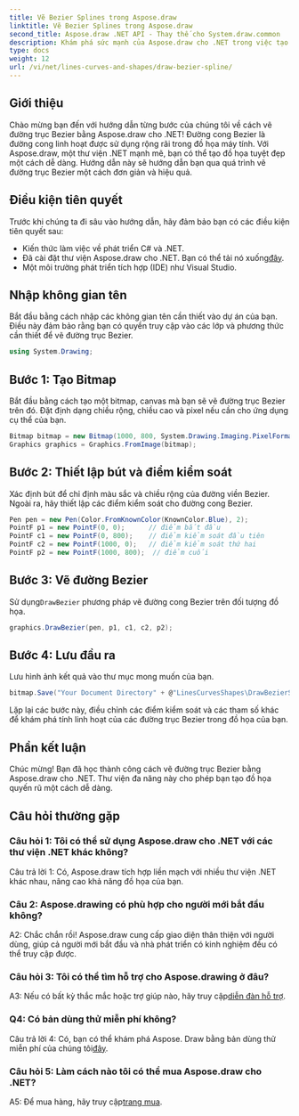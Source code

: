 ```yaml
---
title: Vẽ Bezier Splines trong Aspose.draw
linktitle: Vẽ Bezier Splines trong Aspose.draw
second_title: Aspose.draw .NET API - Thay thế cho System.draw.common
description: Khám phá sức mạnh của Aspose.draw cho .NET trong việc tạo các đường nối Bezier tuyệt đẹp. Hãy làm theo hướng dẫn từng bước của chúng tôi để phát triển đồ họa liền mạch.
type: docs
weight: 12
url: /vi/net/lines-curves-and-shapes/draw-bezier-spline/
---
```

## Giới thiệu

Chào mừng bạn đến với hướng dẫn từng bước của chúng tôi về cách vẽ đường trục Bezier bằng Aspose.draw cho .NET! Đường cong Bezier là đường cong linh hoạt được sử dụng rộng rãi trong đồ họa máy tính. Với Aspose.draw, một thư viện .NET mạnh mẽ, bạn có thể tạo đồ họa tuyệt đẹp một cách dễ dàng. Hướng dẫn này sẽ hướng dẫn bạn qua quá trình vẽ đường trục Bezier một cách đơn giản và hiệu quả.

## Điều kiện tiên quyết

Trước khi chúng ta đi sâu vào hướng dẫn, hãy đảm bảo bạn có các điều kiện tiên quyết sau:

- Kiến thức làm việc về phát triển C# và .NET.
-  Đã cài đặt thư viện Aspose.draw cho .NET. Bạn có thể tải nó xuống[đây](https://releases.aspose.com/drawing/net/).
- Một môi trường phát triển tích hợp (IDE) như Visual Studio.

## Nhập không gian tên

Bắt đầu bằng cách nhập các không gian tên cần thiết vào dự án của bạn. Điều này đảm bảo rằng bạn có quyền truy cập vào các lớp và phương thức cần thiết để vẽ đường trục Bezier.

```csharp
using System.Drawing;
```

## Bước 1: Tạo Bitmap

Bắt đầu bằng cách tạo một bitmap, canvas mà bạn sẽ vẽ đường trục Bezier trên đó. Đặt định dạng chiều rộng, chiều cao và pixel nếu cần cho ứng dụng cụ thể của bạn.

```csharp
Bitmap bitmap = new Bitmap(1000, 800, System.Drawing.Imaging.PixelFormat.Format32bppPArgb);
Graphics graphics = Graphics.FromImage(bitmap);
```

## Bước 2: Thiết lập bút và điểm kiểm soát

Xác định bút để chỉ định màu sắc và chiều rộng của đường viền Bezier. Ngoài ra, hãy thiết lập các điểm kiểm soát cho đường cong Bezier.

```csharp
Pen pen = new Pen(Color.FromKnownColor(KnownColor.Blue), 2);
PointF p1 = new PointF(0, 0);      // điểm bắt đầu
PointF c1 = new PointF(0, 800);    // điểm kiểm soát đầu tiên
PointF c2 = new PointF(1000, 0);   // điểm kiểm soát thứ hai
PointF p2 = new PointF(1000, 800);  // điểm cuối
```

## Bước 3: Vẽ đường Bezier

 Sử dụng`DrawBezier` phương pháp vẽ đường cong Bezier trên đối tượng đồ họa.

```csharp
graphics.DrawBezier(pen, p1, c1, c2, p2);
```

## Bước 4: Lưu đầu ra

Lưu hình ảnh kết quả vào thư mục mong muốn của bạn.

```csharp
bitmap.Save("Your Document Directory" + @"LinesCurvesShapes\DrawBezierSpline_out.png");
```

Lặp lại các bước này, điều chỉnh các điểm kiểm soát và các tham số khác để khám phá tính linh hoạt của các đường trục Bezier trong đồ họa của bạn.

## Phần kết luận

Chúc mừng! Bạn đã học thành công cách vẽ đường trục Bezier bằng Aspose.draw cho .NET. Thư viện đa năng này cho phép bạn tạo đồ họa quyến rũ một cách dễ dàng.

## Câu hỏi thường gặp

### Câu hỏi 1: Tôi có thể sử dụng Aspose.draw cho .NET với các thư viện .NET khác không?

Câu trả lời 1: Có, Aspose.draw tích hợp liền mạch với nhiều thư viện .NET khác nhau, nâng cao khả năng đồ họa của bạn.

### Câu 2: Aspose.drawing có phù hợp cho người mới bắt đầu không?

A2: Chắc chắn rồi! Aspose.draw cung cấp giao diện thân thiện với người dùng, giúp cả người mới bắt đầu và nhà phát triển có kinh nghiệm đều có thể truy cập được.

### Câu hỏi 3: Tôi có thể tìm hỗ trợ cho Aspose.drawing ở đâu?

 A3: Nếu có bất kỳ thắc mắc hoặc trợ giúp nào, hãy truy cập[diễn đàn hỗ trợ](https://forum.aspose.com/c/diagram/17).

### Q4: Có bản dùng thử miễn phí không?

 Câu trả lời 4: Có, bạn có thể khám phá Aspose. Draw bằng bản dùng thử miễn phí của chúng tôi[đây](https://releases.aspose.com/).

### Câu hỏi 5: Làm cách nào tôi có thể mua Aspose.draw cho .NET?

 A5: Để mua hàng, hãy truy cập[trang mua](https://purchase.aspose.com/buy).